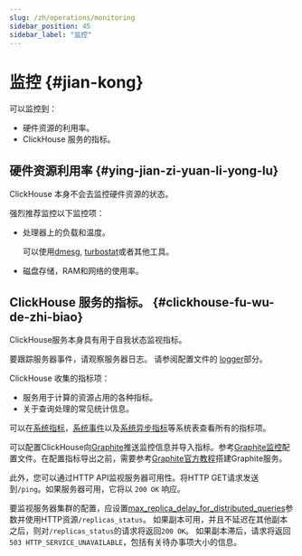 ```yaml
---
slug: /zh/operations/monitoring
sidebar_position: 45
sidebar_label: "监控"
---
```


# 监控 {#jian-kong}

可以监控到：

-   硬件资源的利用率。
-   ClickHouse 服务的指标。

## 硬件资源利用率 {#ying-jian-zi-yuan-li-yong-lu}

ClickHouse 本身不会去监控硬件资源的状态。

强烈推荐监控以下监控项：

-   处理器上的负载和温度。

       可以使用[dmesg](https://en.wikipedia.org/wiki/Dmesg), [turbostat](https://www.linux.org/docs/man8/turbostat.html)或者其他工具。

-   磁盘存储，RAM和网络的使用率。

## ClickHouse 服务的指标。 {#clickhouse-fu-wu-de-zhi-biao}

ClickHouse服务本身具有用于自我状态监视指标。

要跟踪服务器事件，请观察服务器日志。 请参阅配置文件的 [logger](server-configuration-parameters/settings.md#server_configuration_parameters-logger)部分。

ClickHouse 收集的指标项：

-   服务用于计算的资源占用的各种指标。
-   关于查询处理的常见统计信息。

可以在[系统指标](/operations/system-tables/metrics)，[系统事件](/operations/system-tables/events)以及[系统异步指标](/operations/system-tables/asynchronous_metrics)等系统表查看所有的指标项。

可以配置ClickHouse向[Graphite](https://github.com/graphite-project)推送监控信息并导入指标。参考[Graphite监控](server-configuration-parameters/settings.md#server_configuration_parameters-graphite)配置文件。在配置指标导出之前，需要参考[Graphite官方教程](https://graphite.readthedocs.io/en/latest/install.html)搭建Graphite服务。

此外，您可以通过HTTP API监视服务器可用性。将HTTP GET请求发送到`/ping`。如果服务器可用，它将以 `200 OK` 响应。

要监视服务器集群的配置，应设置[max_replica_delay_for_distributed_queries](settings/settings.md#settings-max_replica_delay_for_distributed_queries)参数并使用HTTP资源`/replicas_status`。 如果副本可用，并且不延迟在其他副本之后，则对`/replicas_status`的请求将返回`200 OK`。 如果副本滞后，请求将返回`503 HTTP_SERVICE_UNAVAILABLE`，包括有关待办事项大小的信息。
